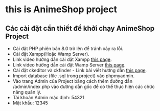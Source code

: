 # this is AnimeShop project

## Các cài đặt cần thiết để khởi chạy AnimeShop Project
- Cài đặt PHP phiên bản 8.0 trở lên để tránh xảy ra lỗi.
- Cài đặt Xampp(Hoặc Wamp Server).
- Link video hướng dẫn cài đặt Xampp [this
page](https://www.youtube.com/watch?v=0Zay4yjYxJc).
- Link video hướng dẫn cài đặt Wamp Server [this
page](https://www.youtube.com/watch?v=XbLN6J4qthQ).
- Cài đặt ckeditor và ckfinder - Link bài viết hướng dẫn [this
page](https://webmoi.vn/huong-dan-cai-dat-ckeditor-ckfinder/).
- Import database (file .sql trong project) vào phpmyadmin.
- Vào trang Admin của Project bằng cách thêm đường dẫn /admin/index.php vào đường dẫn gốc để có thể thực hiện các chức năng quản lý.
- Tài khoản Admin mặc định: 54321
- Mật khẩu: 12345